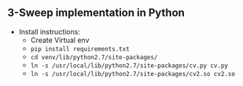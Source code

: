 ## 3-Sweep implementation in Python
- Install instructions:
    - Create Virtual env
    - `pip install requirements.txt`
    - `cd venv/lib/python2.7/site-packages/`
    - `ln -s /usr/local/lib/python2.7/site-packages/cv.py cv.py`
    - `ln -s /usr/local/lib/python2.7/site-packages/cv2.so cv2.so`